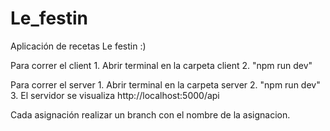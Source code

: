 # Le_festin
Aplicación de recetas Le festin :)

Para correr el client 
    1. Abrir terminal en la carpeta client
    2. "npm run dev"

Para correr el server
    1. Abrir terminal en la carpeta server
    2. "npm run dev"
    3. El servidor se visualiza http://localhost:5000/api

Cada asignación realizar un branch con el nombre de la asignacion.
